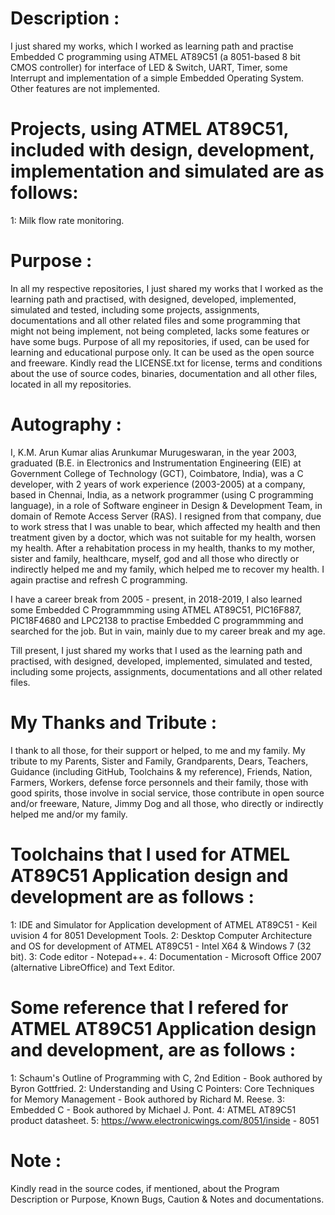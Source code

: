 Description :
=============
I just shared my works, which I worked as learning path and practise Embedded C programming using ATMEL AT89C51 (a 8051-based 8 bit CMOS controller) for interface of LED & Switch, UART, Timer, some Interrupt and implementation of a simple Embedded Operating System. Other features are not implemented. 

Projects, using ATMEL AT89C51, included with design, development, implementation and simulated are as follows:
===============================================================================================================
1: Milk flow rate monitoring.

Purpose :
=========
In all my respective repositories, I just shared my works that I worked as the learning path and practised, with designed, developed, implemented, simulated and tested, including some projects, assignments, documentations and all other related files and some programming that might not being implement, not being completed, lacks some features or have some bugs. Purpose of all my repositories, if used, can be used for learning and educational purpose only. It can be used as the open source and freeware. Kindly read the LICENSE.txt for license, terms and conditions about the use of source codes, binaries, documentation and all other files, located in all my repositories. 

Autography :
============
I, K.M. Arun Kumar alias Arunkumar Murugeswaran, in the year 2003, graduated (B.E. in Electronics and Instrumentation Engineering (EIE) at Government College of Technology (GCT), Coimbatore, India), was a C developer, with 2 years of work experience (2003-2005) at a company, based in Chennai, India, as a network programmer (using C programming language), in a role of Software engineer in Design & Development Team, in domain of Remote Access Server (RAS). I resigned from that company, due to work stress that I was unable to bear, which affected my health and then treatment given by a doctor, which was not suitable for my health, worsen my health. After a rehabitation process in my health, thanks to my mother, sister and family, healthcare, myself, god and all those who directly or indirectly helped me and my family, which helped me to recover my health. I again practise and refresh C programming.
 
I have a career break from 2005 - present, in 2018-2019, I also learned some Embedded C Programmming using ATMEL AT89C51, PIC16F887, PIC18F4680 and LPC2138 to practise Embedded C programmming and searched for the job. But in vain, mainly due to my career break and my age. 

Till present, I just shared my works that I used as the learning path and practised, with designed, developed, implemented, simulated and tested, including some projects, assignments, documentations and all other related files. 
  
My Thanks and Tribute :
========================
I thank to all those, for their support or helped, to me and my family. My tribute to my Parents, Sister and Family, Grandparents, Dears, Teachers, Guidance (including GitHub, Toolchains & my reference), Friends, Nation, Farmers, Workers, defense force personnels and their family, those with good spirits, those involve in social service, those contribute in open source and/or freeware, Nature, Jimmy Dog and all those, who directly or indirectly helped me and/or my family. 

Toolchains that I used for ATMEL AT89C51 Application design and development are as follows :
============================================================================================
1: IDE and Simulator for Application development of ATMEL AT89C51           - Keil uvision 4 for 8051 Development Tools.
2: Desktop Computer Architecture and OS for development of ATMEL AT89C51    - Intel X64 & Windows 7 (32 bit).
3: Code editor                                                              - Notepad++.
4: Documentation                                                            - Microsoft Office 2007 (alternative LibreOffice) and Text Editor.

Some reference that I refered for ATMEL AT89C51 Application design and development, are as follows :
====================================================================================================
1: Schaum's Outline of Programming with C, 2nd Edition - Book authored by Byron Gottfried.
2: Understanding and Using C Pointers: Core Techniques for Memory Management - Book authored by Richard M. Reese. 
3: Embedded C - Book authored by Michael J. Pont.
4: ATMEL AT89C51 product datasheet. 
5: https://www.electronicwings.com/8051/inside  - 8051


Note :
======
Kindly read in the source codes, if mentioned, about the Program Description or Purpose, Known Bugs, Caution & Notes and documentations. 


